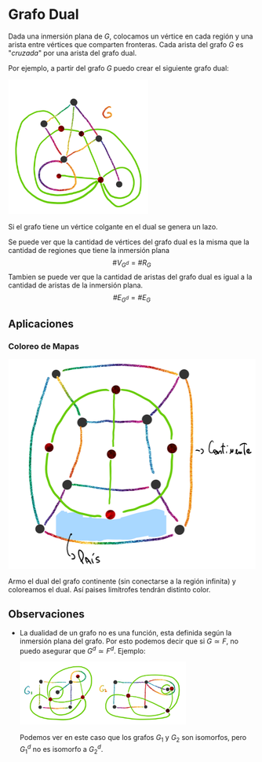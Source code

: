 # Grafo Dual

Dada una inmersión plana de $G$, colocamos un vértice en cada región y una arista entre vértices que comparten fronteras. Cada arista del grafo $G$ es "*cruzada*" por una arista del grafo dual.

Por ejemplo, a partir del grafo $G$ puedo crear el siguiente grafo dual:

<img src="Resources/clip_image001-1569842028302.png" alt="img" style="zoom:33%;" />

Si el grafo tiene un vértice colgante en el dual se genera un lazo.

Se puede ver que la cantidad de vértices del grafo dual es la misma que la cantidad de regiones que tiene la inmersión plana           
$$
\#V_{G^d}=\#R_G
$$
Tambien se puede ver que la cantidad de aristas del grafo dual es igual a la cantidad de aristas de la inmersión plana.
$$
\#E_{G^d} = \#E_G
$$

## Aplicaciones

### Coloreo de Mapas

<img src="Resources/clip_image001-1569842523741.png" alt="img" style="zoom:50%;" />

Armo el dual del grafo continente (sin conectarse a la región infinita) y coloreamos el dual. Así paises limítrofes tendrán distinto color.

## Observaciones

- La dualidad de un grafo no es una función, esta definida según la inmersión plana del grafo. Por esto podemos decir que si $G \simeq F$, no puedo asegurar que $G^d \simeq F^d$. Ejemplo:

  <img src="Resources/clip_image001-1569843002782.png" alt="img" style="zoom:33%;" />

  Podemos ver en este caso que los grafos $G_1$ y $G_2$ son  isomorfos, pero $G_1^d$ no es isomorfo a $G_2^d$.











